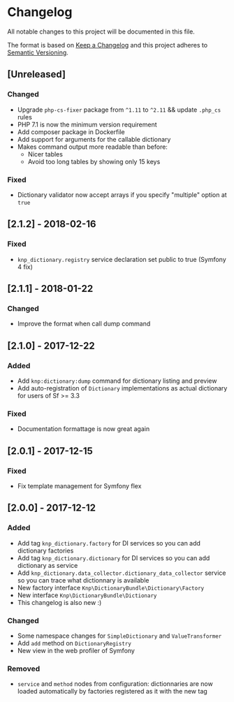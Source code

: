 # Changelog
All notable changes to this project will be documented in this file.

The format is based on [Keep a Changelog](http://keepachangelog.com/en/1.0.0/)
and this project adheres to [Semantic Versioning](http://semver.org/spec/v2.0.0.html).

## [Unreleased]
### Changed
- Upgrade `php-cs-fixer` package from `^1.11` to `^2.11` && update `.php_cs` rules
- PHP 7.1 is now the minimum version requirement
- Add composer package in Dockerfile
- Add support for arguments for the callable dictionary
- Makes command output more readable than before:
  - Nicer tables
  - Avoid too long tables by showing only 15 keys


### Fixed
- Dictionary validator now accept arrays if you specify "multiple" option at `true`

## [2.1.2] - 2018-02-16
### Fixed
- `knp_dictionary.registry` service declaration set public to true (Symfony 4 fix)

## [2.1.1] - 2018-01-22
### Changed
- Improve the format when call dump command

## [2.1.0] - 2017-12-22
### Added
- Add `knp:dictionary:dump` command for dictionary listing and preview
- Add auto-registration of `Dictionary` implementations as actual dictionary for users of Sf >= 3.3

### Fixed
- Documentation formattage is now great again

## [2.0.1] - 2017-12-15

### Fixed
- Fix template management for Symfony flex

## [2.0.0] - 2017-12-12
### Added
- Add tag `knp_dictionary.factory` for DI services so you can add dictionary factories
- Add tag `knp_dictionary.dictionary` for DI services so you can add dictionary as service
- Add `knp_dictionary.data_collector.dictionary_data_collector` service so you can trace what dictionnary is available
- New factory interface `Knp\DictionaryBundle\Dictionary\Factory`
- New interface `Knp\DictionaryBundle\Dictionary`
- This changelog is also new :)

### Changed
- Some namespace changes for `SimpleDictionary` and `ValueTransformer`
- Add `add` method on `DictionaryRegistry`
- New view in the web profiler of Symfony

### Removed
- `service` and `method` nodes from configuration: dictionnaries are now loaded automatically by factories registered as it with the new tag
